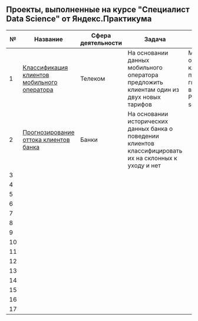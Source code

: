 ## Проекты, выполненные на курсе "Специалист Data Science" от Яндекс.Практикума

|  № | Название  | Сфера деятельности |  Задача | Навыки и инструменты  |
|---|---|---|---|---|
| 1  | [Классификация клиентов мобильного оператора](https://github.com/armangoM/Data-Science-Ya.Practicum/tree/main/1.%20%D0%9A%D0%BB%D0%B0%D1%81%D1%81%D0%B8%D1%84%D0%B8%D0%BA%D0%B0%D1%86%D0%B8%D1%8F%20%D0%BA%D0%BB%D0%B8%D0%B5%D0%BD%D1%82%D0%BE%D0%B2%20%D0%BC%D0%BE%D0%B1%D0%B8%D0%BB%D1%8C%D0%BD%D0%BE%D0%B3%D0%BE%20%D0%BE%D0%BF%D0%B5%D1%80%D0%B0%D1%82%D0%BE%D1%80%D0%B0)  | Телеком  | На основании данных мобильного оператора предложить клиентам один из двух новых тарифов  | Машинное обучение, задача классификации, подбор гиперпараметров, выбор модели, Pandas, matplotlib, seaborn, sklearn  |
| 2  | [Прогнозирование оттока клиентов банка](https://github.com/armangoM/Data-Science-Ya.Practicum/tree/main/2.%20%D0%9F%D1%80%D0%B5%D0%B4%D1%81%D0%BA%D0%B0%D0%B7%D0%B0%D0%BD%D0%B8%D0%B5%20%D0%BE%D1%82%D1%82%D0%BE%D0%BA%D0%B0%20%D0%BA%D0%BB%D0%B8%D0%B5%D0%BD%D1%82%D0%BE%D0%B2%20%D0%B1%D0%B0%D0%BD%D0%BA%D0%B0)  | Банки | На основании исторических данных банка о поведении клиентов классифицировать их на склонных к уходу и нет |   | Машинное обучение, задача классификации, подбор гиперпараметров, выбор модели, Pandas, matplotlib, seaborn, sklearn   |
| 3  |   |   |   |   |
| 4  |   |   |   |   |
| 5  |   |   |   |   |
| 6  |   |   |   |   |
| 7  |   |   |   |   |
| 8  |   |   |   |   |
| 9  |   |   |   |   |
| 10 |   |   |   |   |
| 11 |   |   |   |   |
| 12 |   |   |   |   |
| 13 |   |   |   |   |
| 14 |   |   |   |   |
| 15 |   |   |   |   |
| 16 |   |   |   |   |
| 17 |   |   |   |   |



